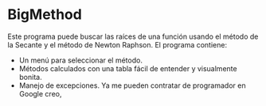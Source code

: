 # BigMethod

Este programa puede buscar las raíces de una función usando el método de la Secante y el método de Newton Raphson.
El programa contiene:
- Un menú para seleccionar el método.
- Métodos calculados con una tabla fácil de entender y visualmente bonita.
- Manejo de excepciones.
Ya me pueden contratar de programador en Google creo,